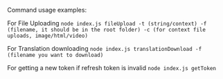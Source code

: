 Command usage examples:

For File Uploading
`node index.js fileUpload -t (string/context) -f (filename, it should be in the root folder) -c (for context file uploads, image/html/video)`

For Translation downloading
`node index.js translationDownload -f (filename you want to download)`

For getting a new token if refresh token is invalid
`node index.js getToken`